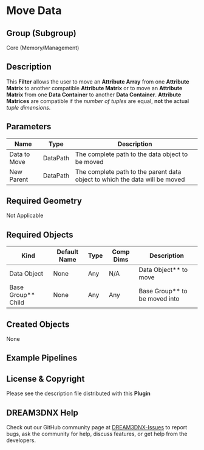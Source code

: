 # Move Data

## Group (Subgroup)

Core (Memory/Management)

## Description

This **Filter** allows the user to move an **Attribute Array** from one **Attribute Matrix** to another compatible **Attribute Matrix** or to move an **Attribute Matrix** from one **Data Container** to another **Data Container**. **Attribute Matrices** are compatible if the *number of tuples* are equal, **not** the actual *tuple dimensions*.

## Parameters

| Name | Type | Description |
|------------|------| --------------------------------- |
| Data to Move | DataPath | The complete path to the data object to be moved |
| New Parent | DataPath | The complete path to the parent data object to which the data will be moved |

## Required Geometry

Not Applicable

## Required Objects

| Kind                      | Default Name | Type     | Comp Dims | Description                                 |
|---------------------------|--------------|----------|--------|---------------------------------------------|
| Data Object | None | Any | N/A | Data Object** to move |
| Base Group** Child | None | Any | Any | Base Group** to be moved into |

## Created Objects

None

## Example Pipelines

## License & Copyright

Please see the description file distributed with this **Plugin**

## DREAM3DNX Help

Check out our GitHub community page at [DREAM3DNX-Issues](https://github.com/BlueQuartzSoftware/DREAM3DNX-Issues) to report bugs, ask the community for help, discuss features, or get help from the developers.
